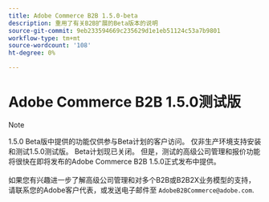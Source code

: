 ```yaml
---
title: Adobe Commerce B2B 1.5.0-beta
description: 重用了有关B2B扩展的Beta版本的说明
source-git-commit: 9eb233594669c235629d1e1eb51124c53a7b9801
workflow-type: tm+mt
source-wordcount: '108'
ht-degree: 0%

---
```


# Adobe Commerce B2B 1.5.0测试版

>[!NOTE]
>
>1.5.0 Beta版中提供的功能仅供参与Beta计划的客户访问。 仅非生产环境支持安装和测试1.5.0测试版。 Beta计划现已关闭。 但是，测试的高级公司管理和报价功能将很快在即将发布的Adobe Commerce B2B 1.5.0正式发布中提供。<br><br>如果您有兴趣进一步了解高级公司管理和对多个B2B或B2B2X业务模型的支持，请联系您的Adobe客户代表，或发送电子邮件至 `AdobeB2BCommerce@adobe.com`.
